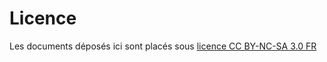 # Licence

Les documents déposés ici sont placés sous [licence CC BY-NC-SA 3.0 FR](https://creativecommons.org/licenses/by-nc-sa/3.0/fr/)
